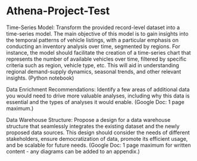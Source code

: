 # Athena-Project-Test
Time-Series Model: Transform the provided record-level dataset into a time-series model. The main objective of this model is to gain insights into the temporal patterns of vehicle listings, with a particular emphasis on conducting an inventory analysis over time, segmented by regions. For instance, the model should facilitate the creation of a time-series chart that represents the number of available vehicles over time, filtered by specific criteria such as region, vehicle type, etc. This will aid in understanding regional demand-supply dynamics, seasonal trends, and other relevant insights. (Python notebook)

Data Enrichment Recommendations: Identify a few areas of additional data you would need to drive more valuable analyses, including why this data is essential and the types of analyses it would enable. (Google Doc: 1 page maximum.)


Data Warehouse Structure: Propose a design for a data warehouse structure that seamlessly integrates the existing dataset and the newly proposed data sources. This design should consider the needs of different stakeholders, ensure democratization of data, promote its efficient usage, and be scalable for future needs. (Google Doc: 1 page maximum for written content - any diagrams can be added to an appendix.)

